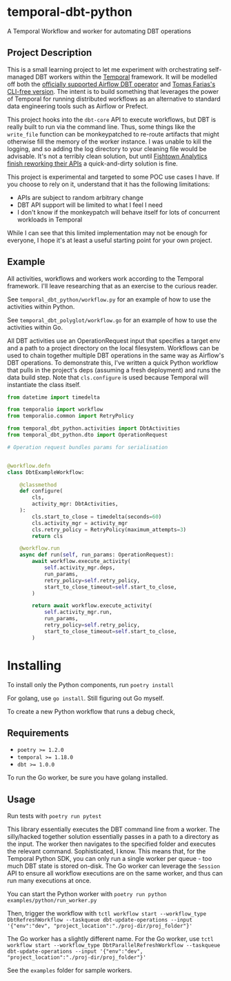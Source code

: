 # temporal-dbt-python

A Temporal Workflow and worker for automating DBT operations

## Project Description

This is a small learning project to let me experiment with orchestrating self-managed DBT workers within the [Temporal](https://temporal.io/) framework. It will be modelled off both the [officially supported Airflow DBT operator](https://github.com/gocardless/airflow-dbt) and [Tomas Farias's CLI-free version](https://github.com/tomasfarias/airflow-dbt-python). The intent is to build something that leverages the power of Temporal for running distributed workflows as an alternative to standard data engineering tools such as Airflow or Prefect.

This project hooks into the `dbt-core` API to execute workflows, but DBT is really built to run via the command line. Thus, some things like the `write_file` function can be monkeypatched to re-route artifacts that might otherwise fill the memory of the worker instance. I was unable to kill the logging, and so adding the log directory to your cleaning file would be advisable. It's not a terribly clean solution, but until [Fishtown Analytics finish reworking their APIs](https://github.com/dbt-labs/dbt-core/issues/5527) a quick-and-dirty solution is fine.

This project is experimental and targeted to some POC use cases I have. If you choose to rely on it, understand that it has the following limitations:

- APIs are subject to random arbitrary change
- DBT API support will be limited to what I feel I need
- I don't know if the monkeypatch will behave itself for lots of concurrent workloads in Temporal

While I can see that this limited implementation may not be enough for everyone, I hope it's at least a useful starting point for your own project.

## Example

All activities, workflows and workers work according to the Temporal framework. I'll leave researching that as an exercise to the curious reader.

See `temporal_dbt_python/workflow.py` for an example of how to use the activities within Python.

See `temporal_dbt_polyglot/workflow.go` for an example of how to use the activities within Go.

All DBT activities use an OperationRequest input that specifies a target env and a path to a project directory on the local filesystem. Workflows can be used to chain together multiple DBT operations in the same way as Airflow's DBT operations. To demonstrate this, I've written a quick Python workflow that pulls in the project's deps (assuming a fresh deployment) and runs the data build step. Note that `cls.configure` is used because Temporal will instantiate the class itself.

```python
from datetime import timedelta

from temporalio import workflow
from temporalio.common import RetryPolicy

from temporal_dbt_python.activities import DbtActivities
from temporal_dbt_python.dto import OperationRequest

# Operation request bundles params for serialisation


@workflow.defn
class DbtExampleWorkflow:

    @classmethod
    def configure(
        cls,
        activity_mgr: DbtActivities,
    ):
        cls.start_to_close = timedelta(seconds=60)
        cls.activity_mgr = activity_mgr
        cls.retry_policy = RetryPolicy(maximum_attempts=3)
        return cls

    @workflow.run
    async def run(self, run_params: OperationRequest):
        await workflow.execute_activity(
            self.activity_mgr.deps,
            run_params,
            retry_policy=self.retry_policy,
            start_to_close_timeout=self.start_to_close,
        )

        return await workflow.execute_activity(
            self.activity_mgr.run,
            run_params,
            retry_policy=self.retry_policy,
            start_to_close_timeout=self.start_to_close,
        )

```

# Installing

To install only the Python components, run `poetry install`

For golang, use `go install`. Still figuring out Go myself.

To create a new Python workflow that runs a debug check,

## Requirements

- `poetry >= 1.2.0`
- `temporal >= 1.18.0`
- `dbt >= 1.0.0`

To run the Go worker, be sure you have golang installed.

## Usage

Run tests with `poetry run pytest`

This library essentially executes the DBT command line from a worker. The silly/hacked together solution essentially passes in a path to a directory as the input. The worker then navigates to the specified folder and executes the relevant command. Sophisticated, I know. This means that, for the Temporal Python SDK, you can only run a single worker per queue - too much DBT state is stored on-disk. The Go worker can leverage the `Session` API to ensure all workflow executions are on the same worker, and thus can run many executions at once.

You can start the Python worker with
`poetry run python examples/python/run_worker.py`

Then, trigger the workflow with
`tctl workflow start --workflow_type DbtRefreshWorkflow --taskqueue dbt-update-operations --input '{"env":"dev", "project_location":"./proj-dir/proj_folder"}'`

The Go worker has a slightly different name. For the Go worker, use
`tctl workflow start --workflow_type DbtParallelRefreshWorkflow --taskqueue dbt-update-operations --input '{"env":"dev", "project_location":"./proj-dir/proj_folder"}'`

See the `examples` folder for sample workers.

